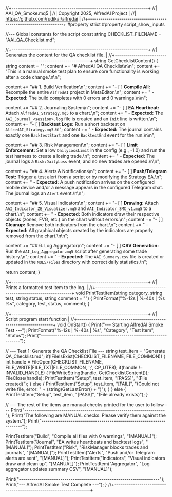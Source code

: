 //+------------------------------------------------------------------+
//|                      AAI_QA_Smoke.mq5                            |
//|                   Copyright 2025, AlfredAI Project               |
//|                 https://github.com/rudikai/alfredai              |
//+------------------------------------------------------------------+
#property strict
#property script_show_inputs

//--- Global constants for the script
const string CHECKLIST_FILENAME = "AAI_QA_Checklist.md";

//+------------------------------------------------------------------+
//| Generates the content for the QA checklist file.                 |
//+------------------------------------------------------------------+
string GetChecklistContent()
  {
   string content = "";
   content += "# AlfredAI QA Checklist\n\n";
   content += "This is a manual smoke test plan to ensure core functionality is working after a code change.\n\n";

   content += "## 1. Build Verification\n";
   content += "- [ ] **Compile All:** Recompile the entire `AlfredAI` project in MetaEditor.\n";
   content += "  - **Expected:** The build completes with 0 errors and 0 warnings.\n\n";

   content += "## 2. Journaling System\n";
   content += "- [ ] **EA Heartbeat:** Attach `AlfredAI_Strategy.mq5` to a chart.\n";
   content += "  - **Expected:** The `AAI_Journal_<session>.log` file is created and an `Init` line is written.\n";
   content += "- [ ] **Backtest Logs:** Run a short backtest on `AlfredAI_Strategy.mq5`.\n";
   content += "  - **Expected:** The journal contains exactly one `BacktestStart` and one `BacktestEnd` event for the run.\n\n";

   content += "## 3. Risk Management\n";
   content += "- [ ] **Limit Enforcement:** Set a low `DailyLossLimit` in the config (e.g., -1.0) and run the test harness to create a losing trade.\n";
   content += "  - **Expected:** The journal logs a `Risk:DailyLoss` event, and no new trades are opened.\n\n";

   content += "## 4. Alerts & Notifications\n";
   content += "- [ ] **Push/Telegram Test:** Trigger a test alert from a script or by modifying the Strategy EA.\n";
   content += "  - **Expected:** A push notification arrives on the configured mobile device and/or a message appears in the configured Telegram chat. The journal logs an `Alert` event.\n\n";

   content += "## 5. Visual Indicators\n";
   content += "- [ ] **Drawing:** Attach `AAI_Indicator_ZE_Visualizer.mq5` and `AAI_Indicator_SMC_v1.mq5` to a chart.\n";
   content += "  - **Expected:** Both indicators draw their respective objects (zones, FVG, etc.) on the chart without errors.\n";
   content += "- [ ] **Cleanup:** Remove both indicators from the chart.\n";
   content += "  - **Expected:** All graphical objects created by the indicators are properly removed from the chart.\n\n";

   content += "## 6. Log Aggregator\n";
   content += "- [ ] **CSV Generation:** Run the `AAI_Log_Aggregator.mq5` script after generating some trade history.\n";
   content += "  - **Expected:** The `AAI_Summary.csv` file is created or updated in the `MQL5/Files` directory with correct daily statistics.\n";

   return content;
  }

//+------------------------------------------------------------------+
//| Prints a formatted test item to the log.                         |
//+------------------------------------------------------------------+
void PrintTestItem(string category, string test, string status, string comment = "")
  {
   PrintFormat("%-12s | %-40s | %s %s", category, test, status, comment);
  }

//+------------------------------------------------------------------+
//| Script program start function                                    |
//+------------------------------------------------------------------+
void OnStart()
  {
   Print("--- Starting AlfredAI Smoke Test ---");
   PrintFormat("%-12s | %-40s | %s", "Category", "Test Item", "Status");
   Print("--------------------------------------------------------------------");

   // --- Test 1: Generate the QA Checklist File ---
   string test_item = "Generate QA_Checklist.md";
   if(!FileIsExist(CHECKLIST_FILENAME, FILE_COMMON))
     {
      int handle = FileOpen(CHECKLIST_FILENAME, FILE_WRITE|FILE_TXT|FILE_COMMON, ';', CP_UTF8);
      if(handle != INVALID_HANDLE)
        {
         FileWriteString(handle, GetChecklistContent());
         FileClose(handle);
         PrintTestItem("Setup", test_item, "[PASS]", "(File created)");
        }
      else
        {
         PrintTestItem("Setup", test_item, "[FAIL]", "(Could not write file, error: " + (string)GetLastError() + ")");
        }
     }
   else
     {
      PrintTestItem("Setup", test_item, "[PASS]", "(File already exists)");
     }

   // --- The rest of the items are manual checks printed for the user to follow ---
   Print("--------------------------------------------------------------------");
   Print("The following are MANUAL checks. Please verify them against the system.");
   Print("--------------------------------------------------------------------");

   PrintTestItem("Build", "Compile all files with 0 warnings", "[MANUAL]");
   PrintTestItem("Journal", "EA writes heartbeats and backtest logs", "[MANUAL]");
   PrintTestItem("Risk", "RiskManager blocks trades and journals", "[MANUAL]");
   PrintTestItem("Alerts", "Push and/or Telegram alerts are sent", "[MANUAL]");
   PrintTestItem("Indicators", "Visual indicators draw and clean up", "[MANUAL]");
   PrintTestItem("Aggregator", "Log aggregator updates summary CSV", "[MANUAL]");

   Print("--------------------------------------------------------------------");
   Print("--- AlfredAI Smoke Test Complete ---");
  }
//+------------------------------------------------------------------+
